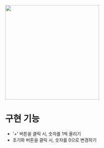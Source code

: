 <img src="https://github.com/user-attachments/assets/f3bd4de6-4f32-4716-8c59-88a741278c7c" width="300">

# 구현 기능

- '+' 버튼을 클릭 시, 숫자를 1씩 올리기
- 초기화 버튼을 클릭 시, 숫자를 0으로 변경하기
